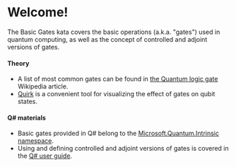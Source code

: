 # Welcome!

The Basic Gates kata covers the basic operations (a.k.a. "gates") used in quantum computing, as well as the concept of controlled and adjoint versions of gates.

#### Theory

* A list of most common gates can be found in [the Quantum logic gate](https://en.wikipedia.org/wiki/Quantum_logic_gate) Wikipedia article.
* [Quirk](http://algassert.com/quirk) is a convenient tool for visualizing the effect of gates on qubit states.

#### Q# materials

* Basic gates provided in Q# belong to the [Microsoft.Quantum.Intrinsic namespace](https://docs.microsoft.com/qsharp/api/qsharp/microsoft.quantum.intrinsic).
* Using and defining controlled and adjoint versions of gates is covered in the [Q# user guide](https://docs.microsoft.com/azure/quantum/user-guide/language/expressions/functorapplication).

